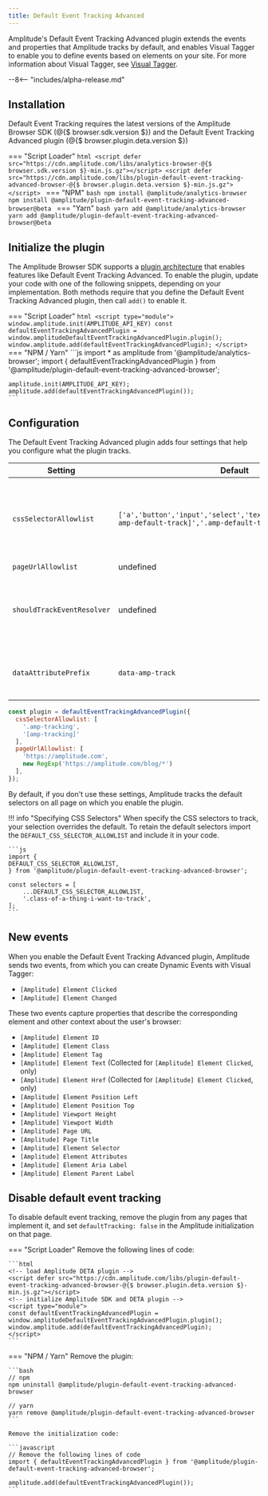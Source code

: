 ```yaml
---
title: Default Event Tracking Advanced
---
```


Amplitude's Default Event Tracking Advanced plugin extends the events and properties that Amplitude tracks by default, and enables Visual Tagger to enable you to define events based on elements on your site. For more information about Visual Tagger, see [Visual Tagger](https://help.amplitude.com/hc/en-us/articles/24094812669979-Visual-tag-editor).

--8<-- "includes/alpha-release.md"

## Installation

Default Event Tracking requires the latest versions of the Amplitude Browser SDK (@{$ browser.sdk.version $}) and the Default Event Tracking Advanced plugin (@{$ browser.plugin.deta.version $})

=== "Script Loader"
    ```html
    <script defer src="https://cdn.amplitude.com/libs/analytics-browser-@{$ browser.sdk.version $}-min.js.gz"></script>
    <script defer src="https://cdn.amplitude.com/libs/plugin-default-event-tracking-advanced-browser-@{$ browser.plugin.deta.version $}-min.js.gz"></script>
    ```
=== "NPM"
    ```bash
    npm install @amplitude/analytics-browser
    npm install @amplitude/plugin-default-event-tracking-advanced-browser@beta
    ```
=== "Yarn"
    ```bash
    yarn add @amplitude/analytics-browser
    yarn add @amplitude/plugin-default-event-tracking-advanced-browser@beta
    ```

## Initialize the plugin

The Amplitude Browser SDK supports a [plugin architecture](/data/sdk-plugins/) that enables features like Default Event Tracking Advanced. To enable the plugin, update your code with one of the following snippets, depending on your implementation. Both methods require that you define the Default Event Tracking Advanced plugin, then call `add()` to enable it.

=== "Script Loader"
    ```html
    <script type="module">
        window.amplitude.init(AMPLITUDE_API_KEY)
        const defaultEventTrackingAdvancedPlugin = window.amplitudeDefaultEventTrackingAdvancedPlugin.plugin();
        window.amplitude.add(defaultEventTrackingAdvancedPlugin);
    </script>
    ```
=== "NPM / Yarn"
    ```js
    import * as amplitude from '@amplitude/analytics-browser';
    import { defaultEventTrackingAdvancedPlugin } from '@amplitude/plugin-default-event-tracking-advanced-browser';

    amplitude.init(AMPLITUDE_API_KEY);
    amplitude.add(defaultEventTrackingAdvancedPlugin());
    ```

## Configuration

The Default Event Tracking Advanced plugin adds four settings that help you configure what the plugin tracks.

| <div class="big-column">Setting</div>                   | Default                                                                                              | Description                                                                                        |
| -------------------------- | ---------------------------------------------------------------------------------------------------- | -------------------------------------------------------------------------------------------------- |
| `cssSelectorAllowlist`     | `['a','button','input','select','textarea','label','[data-amp-default-track]','.amp-default-track']` | String[]. Accepts one or more CSS selectors that define which elements on the page to track.         |
| `pageUrlAllowlist`         | undefined                                                                                            | `(string|RegExp)[]`. Defines the URL, URLs, or URL pattern on which Amplitude tracks default events |
| `shouldTrackEventResolver` | undefined                                                                                            | Function. Programatically determines if Amplitude should or shouldn't track an event.              |
| `dataAttributePrefix`      | `data-amp-track`                                                                                     | Allows the plugin to capture data attributes as an event property                                  |

```js
const plugin = defaultEventTrackingAdvancedPlugin({
  cssSelectorAllowlist: [
    '.amp-tracking',
    '[amp-tracking]'
  ],
  pageUrlAllowlist: [
    'https://amplitude.com',
    new RegExp('https://amplitude.com/blog/*')
  ],
});
```

By default, if you don't use these settings, Amplitude tracks the default selectors on all page on which you enable the plugin.

!!! info "Specifying CSS Selectors"
    When specify the CSS selectors to track, your selection overrides the default. To retain the default selectors import the `DEFAULT_CSS_SELECTOR_ALLOWLIST` and include it in your code.

    ```js
    import {
    DEFAULT_CSS_SELECTOR_ALLOWLIST,
    } from '@amplitude/plugin-default-event-tracking-advanced-browser';

    const selectors = [
        ...DEFAULT_CSS_SELECTOR_ALLOWLIST,
        '.class-of-a-thing-i-want-to-track',
    ];
    ```

## New events

When you enable the Default Event Tracking Advanced plugin, Amplitude sends two events, from which you can create Dynamic Events with Visual Tagger:

- `[Amplitude] Element Clicked`
- `[Amplitude] Element Changed`

These two events capture properties that describe the corresponding element and other context about the user's browser:

<!-- vale off-->
- `[Amplitude] Element ID`
- `[Amplitude] Element Class`
- `[Amplitude] Element Tag`
- `[Amplitude] Element Text` (Collected for `[Amplitude] Element Clicked`, only) 
- `[Amplitude] Element Href` (Collected for `[Amplitude] Element Clicked`, only)
- `[Amplitude] Element Position Left`
- `[Amplitude] Element Position Top`
- `[Amplitude] Viewport Height`
- `[Amplitude] Viewport Width`
- `[Amplitude] Page URL`
- `[Amplitude] Page Title`
- `[Amplitude] Element Selector`
- `[Amplitude] Element Attributes`
- `[Amplitude] Element Aria Label`
- `[Amplitude] Element Parent Label`
<!-- vale on-->

## Disable default event tracking

To disable default event tracking, remove the plugin from any pages that implement it, and set `defaultTracking: false` in the Amplitude initialization on that page.

=== "Script Loader"
    Remove the following lines of code:

    ```html
    <!-- load Amplitude DETA plugin -->
    <script defer src="https://cdn.amplitude.com/libs/plugin-default-event-tracking-advanced-browser-@{$ browser.plugin.deta.version $}-min.js.gz"></script>
    <!-- initialize Amplitude SDK and DETA plugin -->
    <script type="module">
    const defaultEventTrackingAdvancedPlugin = window.amplitudeDefaultEventTrackingAdvancedPlugin.plugin();
    window.amplitude.add(defaultEventTrackingAdvancedPlugin);
    </script>
    ```
=== "NPM / Yarn"
    Remove the plugin:

    ```bash
    // npm
    npm uninstall @amplitude/plugin-default-event-tracking-advanced-browser

    // yarn
    yarn remove @amplitude/plugin-default-event-tracking-advanced-browser
    ```

    Remove the initialization code:

    ```javascript
    // Remove the following lines of code
    import { defaultEventTrackingAdvancedPlugin } from '@amplitude/plugin-default-event-tracking-advanced-browser';

    amplitude.add(defaultEventTrackingAdvancedPlugin());
    ```
